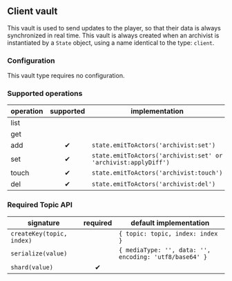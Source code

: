 ## Client vault

This vault is used to send updates to the player, so that their data is always synchronized in real
time. This vault is always created when an archivist is instantiated by a `State` object, using a
name identical to the type: `client`.

### Configuration

This vault type requires no configuration.

### Supported operations

operation | supported | implementation
----------|:---------:|---------------
list      |           |
get       |           |
add       | ✔         | `state.emitToActors('archivist:set')`
set       | ✔         | `state.emitToActors('archivist:set' or 'archivist:applyDiff')`
touch     | ✔         | `state.emitToActors('archivist:touch')`
del       | ✔         | `state.emitToActors('archivist:del')`

### Required Topic API

signature                  | required | default implementation
---------------------------|:--------:|-----------------------
`createKey(topic, index)`  |          | `{ topic: topic, index: index }`
`serialize(value)`         |          | `{ mediaType: '', data: '', encoding: 'utf8/base64' }`
`shard(value)`             | ✔        |
